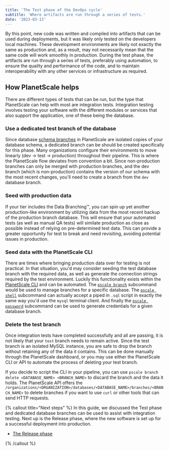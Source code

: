 ```yaml
---
title: 'The Test phase of the DevOps cycle'
subtitle: 'Where artifacts are run through a series of tests.'
date: '2023-03-13'
---
```


By this point, new code was written and compiled into artifacts that can be used during deployments, but it was likely only tested on the developers local machines. These development environments are likely not exactly the same as production and, as a result, may not necessarily mean that the same code will work smoothly in production. During the test phase, the artifacts are run through a series of tests, preferably using automation, to ensure the quailty and performance of the code, and to maintain interoperability with any other services or infrastructure as required.

## How PlanetScale helps

There are different types of tests that can be run, but the type that PlanetScale can help with most are integration tests. Integration testing involves testing your software with the different modules or services that also support the application, one of these being the database.

### Use a dedicated test branch of the database

Since database [schema branches](/docs/concepts/branching) in PlanetScale are isolated copies of your database schema, a dedicated branch can be should be created specifically for this phase. Many organizations configure their environments to move linearly (dev → test → production) throughout their pipeline. This is where the PlanetScale flow deviates from convention a bit. Since non-production branches can only be merged with production branches, and the dev branch (which is non-production) contains the version of our schema with the most recent changes, you'll need to create a branch from the `dev` database branch.

### Seed with production data

If your tier includes the Data Branching™, you can spin up yet another production-like environment by utilizing data from the most recent backup of the production branch database. This will ensure that your automated tests (as well as manual QA tests) will similate production as close as possible instead of relying on pre-determined test data. This can provide a greater opportunity for test to break and need revisiting, avoiding potential issues in production.

### Seed data with the PlanetScale CLI

There are times where bringing production data over for testing is not practical. In that situation, you'd may consider seeding the test database branch with the required data, as well as generate the connection strings required by the test environment. Luckily this functionality exists within the [PlanetScale CLI](/docs/concepts/planetscale-environment-setup) and can be automated. The [`pscale branch`](/docs/reference/branch) subcommand would be used to manage branches for a specific database. The [`pscale shell`](/docs/reference/shell) subcommand can actually accept a piped in `.sql` script in exactly the same way you'd use the `mysql` terminal client. And finally the [`pscale password`](/docs/reference/password) subcommand can be used to generate credentials for a given database branch.

### Delete the test branch

Once integration tests have completed successfully and all are passing, it is not likely that your `test` branch needs to remain active. Since the test branch is an isolated MySQL instance, you are safe to drop the branch without retaining any of the data it contains. This can be done manually through the PlanetScale dashboard, or you may use either the PlanetScale CLI or API to automate the process of deleting your test branch.

If you decide to script the CLI in your pipeline, you can use `pscale branch delete <DATABASE_NAME> <BRANCH_NAME>` to discard the branch and the data it holds. The PlanetScale API offers the `/organizations/<ORGANIZATION>/databases/<DATABASE_NAME>/branches/<BRANCH_NAME>` to delete branches if you want to use `curl` or other tools that can send HTTP requests.

{% callout title="Next steps" %}
In this guide, we discussed the Test phase and dedicated database branches can be used to assist with integration testing. Next up is the Release phase, where the new software is set up for a successful deployment into production.

- [The Release phase](/docs/devops/the-release-phase-of-devops)

{% /callout %}
